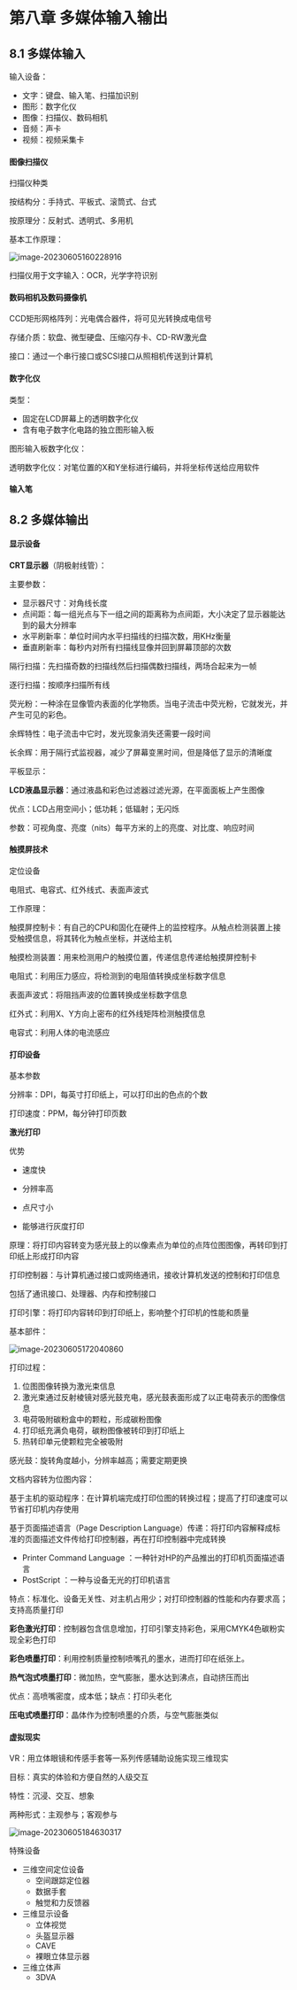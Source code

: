 # 第八章 多媒体输入输出

## 8.1 多媒体输入

输入设备：

* 文字：键盘、输入笔、扫描加识别
* 图形：数字化仪
* 图像：扫描仪、数码相机
* 音频：声卡
* 视频：视频采集卡

#### 图像扫描仪

扫描仪种类

按结构分：手持式、平板式、滚筒式、台式

按原理分：反射式、透明式、多用机

基本工作原理：

![image-20230605160228916](https://cdn.staticaly.com/gh/LuoChen-LC/picx-images-hosting@master/20230605/image-20230605160228916.5ql03oegb780.png)

扫描仪用于文字输入：OCR，光学字符识别

#### 数码相机及数码摄像机

CCD矩形网格阵列：光电偶合器件，将可见光转换成电信号

存储介质：软盘、微型硬盘、压缩闪存卡、CD-RW激光盘

接口：通过一个串行接口或SCSI接口从照相机传送到计算机

#### 数字化仪

类型：

* 固定在LCD屏幕上的透明数字化仪
* 含有电子数字化电路的独立图形输入板

图形输入板数字化仪：

透明数字化仪：对笔位置的X和Y坐标进行编码，并将坐标传送给应用软件

#### 输入笔

## 8.2 多媒体输出

#### 显示设备

**CRT显示器**（阴极射线管）：

主要参数：

* 显示器尺寸：对角线长度
* 点间距：每一组光点与下一组之间的距离称为点间距，大小决定了显示器能达到的最大分辨率
* 水平刷新率：单位时间内水平扫描线的扫描次数，用KHz衡量
* 垂直刷新率：每秒内对所有扫描线显像并回到屏幕顶部的次数

隔行扫描：先扫描奇数的扫描线然后扫描偶数扫描线，两场合起来为一帧

逐行扫描：按顺序扫描所有线

荧光粉：一种涂在显像管内表面的化学物质。当电子流击中荧光粉，它就发光，并产生可见的彩色。

余辉特性：电子流击中它时，发光现象消失还需要一段时间

长余辉：用于隔行式监视器，减少了屏幕变黑时间，但是降低了显示的清晰度

平板显示：

**LCD液晶显示器**：通过液晶和彩色过滤器过滤光源，在平面面板上产生图像

优点：LCD占用空间小；低功耗；低辐射；无闪烁

参数：可视角度、亮度（nits）每平方米的上的亮度、对比度、响应时间

#### 触摸屏技术

定位设备

电阻式、电容式、红外线式、表面声波式

工作原理：

触摸屏控制卡：有自己的CPU和固化在硬件上的监控程序。从触点检测装置上接受触摸信息，将其转化为触点坐标，并送给主机

触摸检测装置：用来检测用户的触摸位置，传递信息传递给触摸屏控制卡

电阻式：利用压力感应，将检测到的电阻值转换成坐标数字信息

表面声波式：将阻挡声波的位置转换成坐标数字信息

红外式：利用X、Y方向上密布的红外线矩阵检测触摸信息

电容式：利用人体的电流感应

#### 打印设备

基本参数

分辨率：DPI，每英寸打印纸上，可以打印出的色点的个数

打印速度：PPM，每分钟打印页数

**激光打印**

优势

* 速度快

* 分辨率高

* 点尺寸小

* 能够进行灰度打印

原理：将打印内容转变为感光鼓上的以像素点为单位的点阵位图图像，再转印到打印纸上形成打印内容

打印控制器：与计算机通过接口或网络通讯，接收计算机发送的控制和打印信息

包括了通讯接口、处理器、内存和控制接口

打印引擎：将打印内容转印到打印纸上，影响整个打印机的性能和质量

基本部件：

![image-20230605172040860](https://cdn.staticaly.com/gh/LuoChen-LC/picx-images-hosting@master/20230605/image-20230605172040860.2521jpsa4uyo.png)

打印过程：

1. 位图图像转换为激光束信息 
2. 激光束通过反射棱镜对感光鼓充电，感光鼓表面形成了以正电荷表示的图像信息
3. 电荷吸附碳粉盒中的颗粒，形成碳粉图像
4. 打印纸充满负电荷，碳粉图像被转印到打印纸上
5. 热转印单元使颗粒完全被吸附

感光鼓：旋转角度越小，分辨率越高；需要定期更换

文档内容转为位图内容：

基于主机的驱动程序：在计算机端完成打印位图的转换过程；提高了打印速度可以节省打印机内存使用

基于页面描述语言（Page Description Language）传递：将打印内容解释成标准的页面描述文件传给打印控制器，再在打印控制器中完成转换

* Printer Command  Language ：一种针对HP的产品推出的打印机页面描述语言
* PostScript ：一种与设备无光的打印机语言

特点：标准化、设备无关性、对主机占用少；对打印控制器的性能和内存要求高；支持高质量打印

**彩色激光打印**：控制器包含信息增加，打印引擎支持彩色，采用CMYK4色碳粉实现全彩色打印

**彩色喷墨打印**：利用控制质量控制喷嘴孔的墨水，进而打印在纸张上。

**热气泡式喷墨打印**：微加热，空气膨胀，墨水达到沸点，自动挤压而出

优点：高喷嘴密度，成本低；缺点：打印头老化

**压电式喷墨打印**：晶体作为控制喷墨的介质，与空气膨胀类似

#### 虚拟现实

VR：用立体眼镜和传感手套等一系列传感辅助设施实现三维现实

目标：真实的体验和方便自然的人级交互

特性：沉浸、交互、想象

两种形式：主观参与；客观参与

![image-20230605184630317](https://cdn.staticaly.com/gh/LuoChen-LC/picx-images-hosting@master/20230605/image-20230605184630317.1tk02egw13c0.png)

特殊设备

* 三维空间定位设备
  * 空间跟踪定位器
  * 数据手套
  * 触觉和力反馈器
* 三维显示设备
  * 立体视觉
  * 头盔显示器
  * CAVE
  * 裸眼立体显示器
* 三维立体声
  * 3DVA

